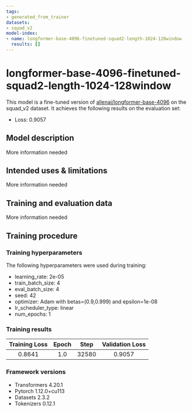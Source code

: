 ```yaml
---
tags:
- generated_from_trainer
datasets:
- squad_v2
model-index:
- name: longformer-base-4096-finetuned-squad2-length-1024-128window
  results: []
---
```


<!-- This model card has been generated automatically according to the information the Trainer had access to. You
should probably proofread and complete it, then remove this comment. -->

# longformer-base-4096-finetuned-squad2-length-1024-128window

This model is a fine-tuned version of [allenai/longformer-base-4096](https://huggingface.co/allenai/longformer-base-4096) on the squad_v2 dataset.
It achieves the following results on the evaluation set:
- Loss: 0.9057

## Model description

More information needed

## Intended uses & limitations

More information needed

## Training and evaluation data

More information needed

## Training procedure

### Training hyperparameters

The following hyperparameters were used during training:
- learning_rate: 2e-05
- train_batch_size: 4
- eval_batch_size: 4
- seed: 42
- optimizer: Adam with betas=(0.9,0.999) and epsilon=1e-08
- lr_scheduler_type: linear
- num_epochs: 1

### Training results

| Training Loss | Epoch | Step  | Validation Loss |
|:-------------:|:-----:|:-----:|:---------------:|
| 0.8641        | 1.0   | 32580 | 0.9057          |


### Framework versions

- Transformers 4.20.1
- Pytorch 1.12.0+cu113
- Datasets 2.3.2
- Tokenizers 0.12.1
